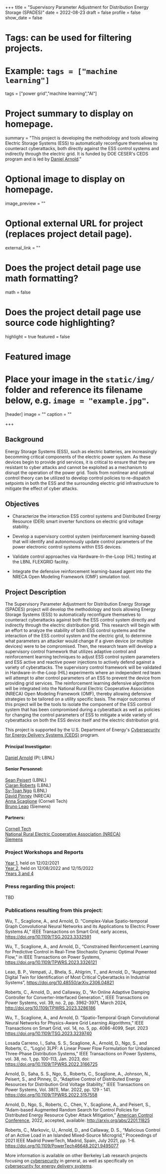 +++
title = "Supervisory Parameter Adjustment for Distribution Energy Storage (SPADES)"
date = 2022-08-23
draft = false
profile = false
show_date = false

# Tags: can be used for filtering projects.
# Example: `tags = ["machine learning"]`
tags = ["power grid","machine learning","AI"]

# Project summary to display on homepage.
summary = "This project is developing the methodology and tools allowing Electric Storage Systems (ESS) to automatically reconfigure themselves to counteract cyberattacks, both directly against the ESS control systems and indirectly through the electric grid. It is funded by DOE CESER's CEDS program and is led by [Daniel Arnold](https://eta.lbl.gov/people/daniel-arnold)."

# Optional image to display on homepage.
image_preview = ""

# Optional external URL for project (replaces project detail page).
external_link = ""

# Does the project detail page use math formatting?
math = false

# Does the project detail page use source code highlighting?
highlight = true
featured = false

# Featured image
# Place your image in the `static/img/` folder and reference its filename below, e.g. `image = "example.jpg"`.
[header]
image = ""
caption = ""

+++

## Background

Energy Storage Systems (ESS), such as electric batteries, are increasingly becomming critical components of the electric power system.  As these devices begin to provide grid services, it is critical to ensure that they are resistant to cyber attacks and cannot be exploited as a mechanism to disrupt the operation of the power grid.  Tools from nonlinear and optimal control theory can be utilized to develop control policies to re-dispatch setpoints in both the ESS and the surrounding electric grid infrastructure to mitigate the effect of cyber attacks.

## Objectives

* Characterize the interaction ESS control systems and Distributed Energy Resource (DER) smart inverter functions on electric grid voltage stability.

* Develop a supervisory control system (reinforcement learning-based) that will identify and autonomously update control parameters of the power electronic control systems within ESS devices.  

* Validate control approaches via Hardware-In-the-Loop (HIL) testing at the LBNL FLEXGRID facility.

* Integrate the defensive reinforcement learning-based agent into the NRECA Open Modeling Framework (OMF) simulation tool.



## Project Description



The Supervisory Parameter Adjustment for Distribution Energy Storage (SPADES) project will develop the methodology and tools allowing Energy Storage Systems (ESS) to automatically reconfigure themselves to counteract cyberattacks against both the ESS control system directly and indirectly through the electric distribution grid. This research will begin with an effort to analyze the stability of both ESS control systems and the interaction of the ESS control system and the electric grid, to determine what parameters an attacker would change if a given device (or multiple devices) were to be compromised.  Then, the research team will develop a supervisory control framework that utilizes adaptive control and reinforcement learning techniques to adjust ESS control system parameters and ESS active and reactive power injections to actively defend against a variety of cyberattacks.  The supervisory control framework will be validated in Hardware-in-the-Loop (HIL) experiments where an independent red team will attempt to alter control parameters of an ESS to prevent the device from providing grid services.  The reinforcement learning defensive algorithms will be integrated into the National Rural Electric Cooperative Association (NRECA) Open Modeling Framework (OMF), thereby allowing defensive strategies to be tailored on a utility specific basis.  The major outcomes of this project will be the tools to isolate the component of the ESS control system that has been compromised during a cyberattack as well as policies for changing the control parameters of ESS to mitigate a wide variety of cyberattacks on both the ESS device itself and the electric distribution grid.



This project is supported by the U.S. Department of Energy's [Cybersecurity for Energy Delivery Systems (CEDS)](https://www.energy.gov/ceser/activities/cybersecurity-critical-energy-infrastructure/cybersecurity-research-development-and) program.



#### Principal Investigator:

[Daniel Arnold](https://eta.lbl.gov/people/daniel-arnold) (PI; LBNL)



#### Senior Personnel:
[Sean Peisert](https://www.cs.ucdavis.edu/~peisert/) (LBNL) \
[Ciaran Roberts](https://eta.lbl.gov/people/ciaran-roberts) (LBNL) \
[Sy-Toan Ngo](https://eta.lbl.gov/people/sy-toan-ngo) (LBNL) \
[David Pinney](https://www.linkedin.com/in/davidwpinney/) (NRECA) \
[Anna Scaglione](https://scaglione.engineering.asu.edu/) (Cornell Tech) \
[Bruno Leao](https://www.linkedin.com/in/brunoleao/) (Siemens)



#### Partners:

[Cornell Tech](https://www.tech.cornell.edu/)\
[National Rural Electric Cooperative Association (NRECA)](http://www.nreca.coop)\
[Siemens](https://www.siemens.com)  


### Project Workshops and Reports

[Year 1](/talk/ceds_spades_y1_workshop/), held on 12/02/2021  \
[Year 2](/talk/ceds_spades_y2_workshop), held on 12/08/2022 and 12/15/2022 \
[Years 3 and 4](/talk/ceds_spades_y3_report)


### Press regarding this project:

TBD


### Publications resulting from this project:

Wu, T., Scaglione, A., and Arnold, D. “Complex-Value Spatio-temporal Graph Convolutional Neural Networks and its Applications to Electric Power Systems AI,” IEEE Transactions on Smart Grid, early access, https://doi.org/10.1109/TSG.2023.3332591  

Wu, T., Scaglione, A., and Arnold, D., “Constrained Reinforcement Learning for Predictive Control in Real-Time Stochastic Dynamic Optimal Power Flow,” in IEEE Transactions on Power Systems, https://doi.org/10.1109/TPWRS.2023.3326121 

Leao, B. P., Vempati, J., Bhela, S., Ahlgrim, T., and Arnold, D., “Augmented Digital Twin for Identification of Most Critical Cyberattacks in Industrial Systems”, https://doi.org/10.48550/arXiv.2306.04821 

Roberts, C., Arnold, D., and Callaway, D., “An Online Adaptive Damping Controller for Converter-Interfaced Generation.”, IEEE Transactions on Power Systems, vol. 39, no. 2, pp. 3962-3971, March 2024, http://doi.org/10.1109/TPWRS.2023.3286186 

Wu, T., Scaglione, A., and Arnold, D. “Spatio-Temporal Graph Convolutional Neural Networks for Physics-Aware Grid Learning Algorithms,” IEEE Transactions on Smart Grid,  vol. 14, no. 5, pp. 4086-4099, Sept. 2023 https://doi.org/10.1109/TSG.2023.3239740 

Losada Carreno, I., Saha, S. S., Scaglione, A., Arnold, D., Ngo, S., and Roberts, C., “Log(v) 3LPF: A Linear Power Flow Formulation for Unbalanced Three-Phase Distribution Systems,” IEEE Transactions on Power Systems,  vol. 38, no. 1, pp. 100-113, Jan. 2023, doi: https://doi.org/10.1109/TPWRS.2022.3166725 

Arnold, D., Saha, S. S., Ngo, S., Roberts, C., Scaglione, A., Johnson, N., Peisert, S., and Pinney, D., “Adaptive Control of Distributed Energy Resources for Distribution Grid Voltage Stability,” IEEE Transactions on Power Systems, Vol. 38(1), Mar. 2022, pp. 129 - 141. https://doi.org/10.1109/TPWRS.2022.3157558 

Arnold, D., Ngo, S., Roberts, C., Chen, Y., Scaglione, A., and Peisert, S., “Adam-based Augmented Random Search for Control Policies for Distributed Energy Resource Cyber Attack Mitigation,” [American Control Conference](https://acc2022.a2c2.org/), 2022, accepted, available: http://arxiv.org/abs/2201.11825

Roberts, C., Markovic, U., Arnold, D., and Callaway, D. S., “Malicious Control of an Active Load in an Islanded Mixed-Source Microgrid,” Proceedings of 2021 IEEE Madrid PowerTech, Madrid, Spain, July 2021, pp. 1-6. https://doi.org/10.1109/PowerTech46648.2021.9495077 



More information is available on other Berkeley Lab research projects focusing on [cybersecurity](/projects/) in general, as well as specifically on [cybersecurity for energy delivery systems](/research/ceds/).
